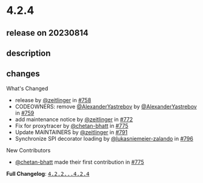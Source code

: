 # 4.2.4

## release on 20230814

## description

## changes

What's Changed

* release by <a class="user-mention notranslate" data-hovercard-type="user" data-hovercard-url="/users/zeitlinger/hovercard" data-octo-click="hovercard-link-click" data-octo-dimensions="link_type:self" href="https://github.com/zeitlinger">@zeitlinger</a> in <a class="issue-link js-issue-link" data-error-text="Failed to load title" data-id="1278512848" data-permission-text="Title is private" data-url="https://github.com/zalando/opentracing-toolbox/issues/758" data-hovercard-type="pull_request" data-hovercard-url="/zalando/opentracing-toolbox/pull/758/hovercard" href="https://github.com/zalando/opentracing-toolbox/pull/758">#758</a>
* CODEOWNERS: remove <a class="user-mention notranslate" data-hovercard-type="user" data-hovercard-url="/users/AlexanderYastrebov/hovercard" data-octo-click="hovercard-link-click" data-octo-dimensions="link_type:self" href="https://github.com/AlexanderYastrebov">@AlexanderYastrebov</a> by <a class="user-mention notranslate" data-hovercard-type="user" data-hovercard-url="/users/AlexanderYastrebov/hovercard" data-octo-click="hovercard-link-click" data-octo-dimensions="link_type:self" href="https://github.com/AlexanderYastrebov">@AlexanderYastrebov</a> in <a class="issue-link js-issue-link" data-error-text="Failed to load title" data-id="1278520065" data-permission-text="Title is private" data-url="https://github.com/zalando/opentracing-toolbox/issues/759" data-hovercard-type="pull_request" data-hovercard-url="/zalando/opentracing-toolbox/pull/759/hovercard" href="https://github.com/zalando/opentracing-toolbox/pull/759">#759</a>
* add maintenance notice by <a class="user-mention notranslate" data-hovercard-type="user" data-hovercard-url="/users/zeitlinger/hovercard" data-octo-click="hovercard-link-click" data-octo-dimensions="link_type:self" href="https://github.com/zeitlinger">@zeitlinger</a> in <a class="issue-link js-issue-link" data-error-text="Failed to load title" data-id="1375980191" data-permission-text="Title is private" data-url="https://github.com/zalando/opentracing-toolbox/issues/772" data-hovercard-type="pull_request" data-hovercard-url="/zalando/opentracing-toolbox/pull/772/hovercard" href="https://github.com/zalando/opentracing-toolbox/pull/772">#772</a>
* Fix for proxytracer by <a class="user-mention notranslate" data-hovercard-type="user" data-hovercard-url="/users/chetan-bhatt/hovercard" data-octo-click="hovercard-link-click" data-octo-dimensions="link_type:self" href="https://github.com/chetan-bhatt">@chetan-bhatt</a> in <a class="issue-link js-issue-link" data-error-text="Failed to load title" data-id="1399581551" data-permission-text="Title is private" data-url="https://github.com/zalando/opentracing-toolbox/issues/775" data-hovercard-type="pull_request" data-hovercard-url="/zalando/opentracing-toolbox/pull/775/hovercard" href="https://github.com/zalando/opentracing-toolbox/pull/775">#775</a>
* Update MAINTAINERS by <a class="user-mention notranslate" data-hovercard-type="user" data-hovercard-url="/users/zeitlinger/hovercard" data-octo-click="hovercard-link-click" data-octo-dimensions="link_type:self" href="https://github.com/zeitlinger">@zeitlinger</a> in <a class="issue-link js-issue-link" data-error-text="Failed to load title" data-id="1599701575" data-permission-text="Title is private" data-url="https://github.com/zalando/opentracing-toolbox/issues/791" data-hovercard-type="pull_request" data-hovercard-url="/zalando/opentracing-toolbox/pull/791/hovercard" href="https://github.com/zalando/opentracing-toolbox/pull/791">#791</a>
* Synchronize SPI decorator loading by <a class="user-mention notranslate" data-hovercard-type="user" data-hovercard-url="/users/lukasniemeier-zalando/hovercard" data-octo-click="hovercard-link-click" data-octo-dimensions="link_type:self" href="https://github.com/lukasniemeier-zalando">@lukasniemeier-zalando</a> in <a class="issue-link js-issue-link" data-error-text="Failed to load title" data-id="1849728164" data-permission-text="Title is private" data-url="https://github.com/zalando/opentracing-toolbox/issues/796" data-hovercard-type="pull_request" data-hovercard-url="/zalando/opentracing-toolbox/pull/796/hovercard" href="https://github.com/zalando/opentracing-toolbox/pull/796">#796</a>

New Contributors

* <a class="user-mention notranslate" data-hovercard-type="user" data-hovercard-url="/users/chetan-bhatt/hovercard" data-octo-click="hovercard-link-click" data-octo-dimensions="link_type:self" href="https://github.com/chetan-bhatt">@chetan-bhatt</a> made their first contribution in <a class="issue-link js-issue-link" data-error-text="Failed to load title" data-id="1399581551" data-permission-text="Title is private" data-url="https://github.com/zalando/opentracing-toolbox/issues/775" data-hovercard-type="pull_request" data-hovercard-url="/zalando/opentracing-toolbox/pull/775/hovercard" href="https://github.com/zalando/opentracing-toolbox/pull/775">#775</a>

<strong>Full Changelog</strong>: <a class="commit-link" href="https://github.com/zalando/opentracing-toolbox/compare/4.2.2...4.2.4"><tt>4.2.2...4.2.4</tt></a>

